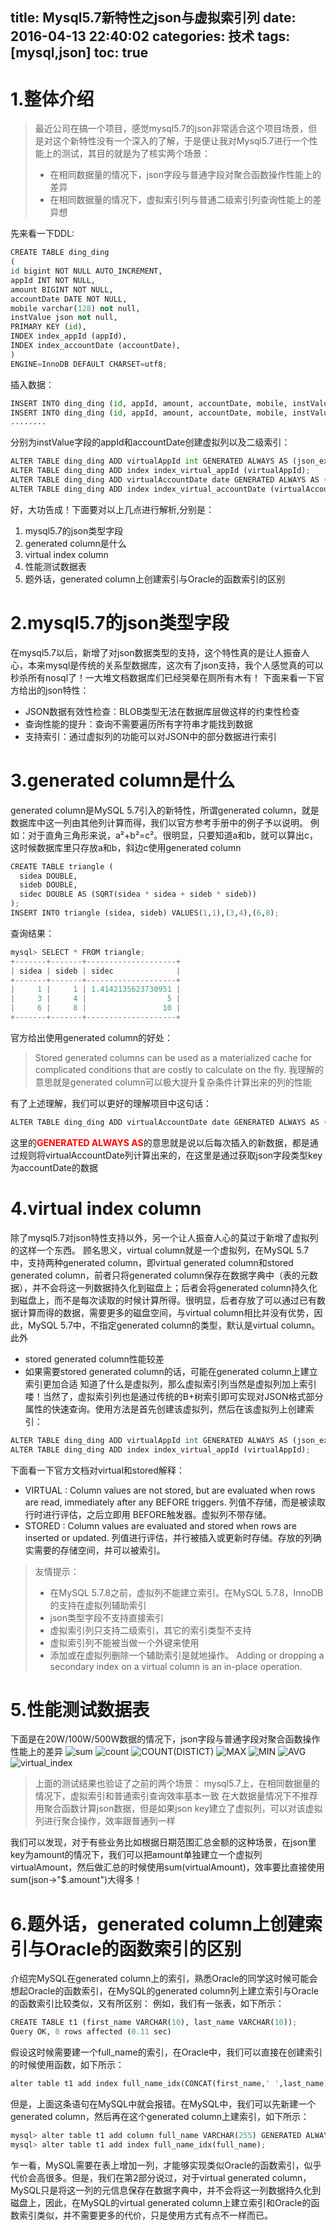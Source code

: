 title: Mysql5.7新特性之json与虚拟索引列
date: 2016-04-13 22:40:02
categories: 技术
tags: [mysql,json]
toc: true
---
# 1.整体介绍
> 最近公司在搞一个项目，感觉mysql5.7的json非常适合这个项目场景，但是对这个新特性没有一个深入的了解，于是便让我对Mysql5.7进行一个性能上的测试，其目的就是为了核实两个场景：
> - 在相同数据量的情况下，json字段与普通字段对聚合函数操作性能上的差异
> - 在相同数据量的情况下，虚拟索引列与普通二级索引列查询性能上的差异想

先来看一下DDL:
``` python
CREATE TABLE ding_ding
(
id bigint NOT NULL AUTO_INCREMENT,
appId INT NOT NULL,
amount BIGINT NOT NULL,
accountDate DATE NOT NULL,
mobile varchar(128) not null,
instValue json not null,
PRIMARY KEY (id),
INDEX index_appId (appId),
INDEX index_accountDate (accountDate),
)
ENGINE=InnoDB DEFAULT CHARSET=utf8;
```

<!--more-->

插入数据：
``` python
INSERT INTO ding_ding (id, appId, amount, accountDate, mobile, instValue) VALUES (1, 2, 858, '2016-03-14', '15002232698', '{"appId": 2, "amount": 858, "mobile": "15002232698", "accountDate": 1457969652057}');
INSERT INTO ding_ding (id, appId, amount, accountDate, mobile, instValue) VALUES (2, 3, 254, '2016-01-16', '15002232690', '{"appId": 3, "amount": 254, "mobile": "15002232690", "accountDate": 1452959310695}');
........
```
分别为instValue字段的appId和accountDate创建虚拟列以及二级索引：
``` python
ALTER TABLE ding_ding ADD virtualAppId int GENERATED ALWAYS AS (json_extract(instValue,'$.appId')) VIRTUAL;
ALTER TABLE ding_ding ADD index index_virtual_appId (virtualAppId);
ALTER TABLE ding_ding ADD virtualAccountDate date GENERATED ALWAYS AS (from_unixtime(instValue->"$.accountDate"/1000)) VIRTUAL;
ALTER TABLE ding_ding ADD index index_virtual_accountDate (virtualAccountDate);
```
好，大功告成！下面要对以上几点进行解析,分别是：
1. mysql5.7的json类型字段
2. generated column是什么
3. virtual index column
5. 性能测试数据表
6. 题外话，generated column上创建索引与Oracle的函数索引的区别

# 2.mysql5.7的json类型字段
在mysql5.7以后，新增了对json数据类型的支持，这个特性真的是让人振奋人心，本来mysql是传统的关系型数据库，这次有了json支持，我个人感觉真的可以秒杀所有nosql了！一大堆文档数据库们已经哭晕在厕所有木有！
下面来看一下官方给出的json特性：
- JSON数据有效性检查：BLOB类型无法在数据库层做这样的约束性检查
- 查询性能的提升：查询不需要遍历所有字符串才能找到数据
- 支持索引：通过虚拟列的功能可以对JSON中的部分数据进行索引

# 3.generated column是什么
generated column是MySQL 5.7引入的新特性，所谓generated column，就是数据库中这一列由其他列计算而得，我们以官方参考手册中的例子予以说明。
例如：对于直角三角形来说，a²+b²=c²。很明显，只要知道a和b，就可以算出c，这时候数据库里只存放a和b，斜边c使用generated column
``` python
CREATE TABLE triangle (
  sidea DOUBLE,
  sideb DOUBLE,
  sidec DOUBLE AS (SQRT(sidea * sidea + sideb * sideb))
);
INSERT INTO triangle (sidea, sideb) VALUES(1,1),(3,4),(6,8);
```
查询结果：
``` python
mysql> SELECT * FROM triangle;
+-------+-------+--------------------+
| sidea | sideb | sidec              |
+-------+-------+--------------------+
|     1 |     1 | 1.4142135623730951 |
|     3 |     4 |                  5 |
|     6 |     8 |                 10 |
+-------+-------+--------------------+
```
官方给出使用generated column的好处：
> Stored generated columns can be used as a materialized cache for complicated conditions that are costly to calculate on the fly.
> 我理解的意思就是generated column可以极大提升复杂条件计算出来的列的性能

有了上述理解，我们可以更好的理解项目中这句话：
``` python
ALTER TABLE ding_ding ADD virtualAccountDate date GENERATED ALWAYS AS (from_unixtime(instValue->"$.accountDate"/1000)) VIRTUAL;
```
这里的<font color='red'><b>GENERATED ALWAYS AS</b></font>的意思就是说以后每次插入的新数据，都是通过规则将virtualAccountDate列计算出来的，在这里是通过获取json字段类型key为accountDate的数据

# 4.virtual index column
除了mysql5.7对json特性支持以外，另一个让人振奋人心的莫过于新增了虚拟列的这样一个东西。
顾名思义，virtual column就是一个虚拟列，在MySQL 5.7中，支持两种generated column，即virtual generated column和stored generated column，前者只将generated column保存在数据字典中（表的元数据），并不会将这一列数据持久化到磁盘上；后者会将generated column持久化到磁盘上，而不是每次读取的时候计算所得。很明显，后者存放了可以通过已有数据计算而得的数据，需要更多的磁盘空间，与virtual column相比并没有优势，因此，MySQL 5.7中，不指定generated column的类型，默认是virtual column。此外
- stored generated column性能较差
- 如果需要stored generated column的话，可能在generated column上建立索引更加合适
知道了什么是虚拟列，那么虚拟索引列当然是虚拟列加上索引喽！当然了，虚拟索引列也是通过传统的B+树索引即可实现对JSON格式部分属性的快速查询。使用方法是首先创建该虚拟列，然后在该虚拟列上创建索引：
``` python
ALTER TABLE ding_ding ADD virtualAppId int GENERATED ALWAYS AS (json_extract(instValue,'$.appId')) VIRTUAL;
ALTER TABLE ding_ding ADD index index_virtual_appId (virtualAppId);
```
下面看一下官方文档对virtual和stored解释：
- VIRTUAL : Column values are not stored, but are evaluated when rows are read, immediately after any BEFORE triggers.
列值不存储，而是被读取行时进行评估，之后立即用 BEFORE触发器。虚拟列不带存储。
- STORED : Column values are evaluated and stored when rows are inserted or updated.
列值进行评估，并行被插入或更新时存储。存放的列确实需要的存储空间，并可以被索引。
> 友情提示：
> - 在MySQL 5.7.8之前，虚拟列不能建立索引。在MySQL 5.7.8，InnoDB的支持在虚拟列辅助索引
> - json类型字段不支持直接索引
> - 虚拟索引列只支持二级索引，其它的索引类型不支持
> - 虚拟索引列不能被当做一个外键来使用
> - 添加或在虚拟列删除一个辅助索引是就地操作。 Adding or dropping a secondary index on a virtual column is an in-place operation.

# 5.性能测试数据表
下面是在20W/100W/500W数据的情况下，json字段与普通字段对聚合函数操作性能上的差异
![sum](Mysql5.7新特性之json与虚拟索引列/SUM.jpeg)
![count](Mysql5.7新特性之json与虚拟索引列/COUNT.jpeg)
![COUNT(DISTICT)](Mysql5.7新特性之json与虚拟索引列/COUNT_DISTICT.jpeg)
![MAX](Mysql5.7新特性之json与虚拟索引列/MAX.jpeg)
![MIN](Mysql5.7新特性之json与虚拟索引列/MIN.jpeg)
![AVG](Mysql5.7新特性之json与虚拟索引列/AVG.jpeg)
![virtual_index](Mysql5.7新特性之json与虚拟索引列/virtual_index.jpeg)

> 上面的测试结果也验证了之前的两个场景：
> mysql5.7上，在相同数据量的情况下，虚拟索引和普通索引查询效率基本一致
> 在大数据量情况下不推荐用聚合函数计算json数据，但是如果json key建立了虚拟列，可以对该虚拟列进行聚合操作，效率跟普通列一样

我们可以发现，对于有些业务比如根据日期范围汇总金额的这种场景，在json里key为amount的情况下，我们可以把amount单独建立一个虚拟列virtualAmount，然后做汇总的时候使用sum(virtualAmount)，效率要比直接使用sum(json->"$.amount")大得多！

# 6.题外话，generated column上创建索引与Oracle的函数索引的区别
介绍完MySQL在generated column上的索引，熟悉Oracle的同学这时候可能会想起Oracle的函数索引，在MySQL的generated column列上建立索引与Oracle的函数索引比较类似，又有所区别：
例如，我们有一张表，如下所示：
``` python
CREATE TABLE t1 (first_name VARCHAR(10), last_name VARCHAR(10));
Query OK, 0 rows affected (0.11 sec)
```
假设这时候需要建一个full_name的索引，在Oracle中，我们可以直接在创建索引的时候使用函数，如下所示：
``` python
alter table t1 add index full_name_idx(CONCAT(first_name,' ',last_name));
```
但是，上面这条语句在MySQL中就会报错。在MySQL中，我们可以先新建一个generated column，然后再在这个generated column上建索引，如下所示：
``` python
mysql> alter table t1 add column full_name VARCHAR(255) GENERATED ALWAYS AS (CONCAT(first_name,' ',last_name));
mysql> alter table t1 add index full_name_idx(full_name);
```
乍一看，MySQL需要在表上增加一列，才能够实现类似Oracle的函数索引，似乎代价会高很多。但是，我们在第2部分说过，对于virtual generated column，MySQL只是将这一列的元信息保存在数据字典中，并不会将这一列数据持久化到磁盘上，因此，在MySQL的virtual generated column上建立索引和Oracle的函数索引类似，并不需要更多的代价，只是使用方式有点不一样而已。
